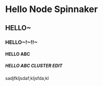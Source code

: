 # Hello Node Spinnaker

## HELLO~

### HELLO~!~!!~

#### HELLO ABC

##### HELLO ABC CLUSTER EDIT

sadjfkljsdaf;kljsfda;kl
